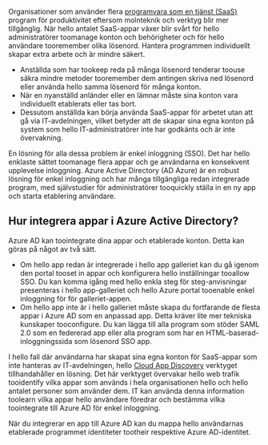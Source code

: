 Organisationer som använder flera [programvara som en tjänst (SaaS)](https://azure.microsoft.com/overview/what-is-saas/) program för produktivitet eftersom molnteknik och verktyg blir mer tillgänglig. När hello antalet SaaS-appar växer blir svårt för hello administratörer toomanage konton och behörigheter och för hello användare tooremember olika lösenord. Hantera programmen individuellt skapar extra arbete och är mindre säkert.

* Anställda som har tookeep reda på många lösenord tenderar toouse säkra mindre metoder tooremember dem antingen skriva ned lösenord eller använda hello samma lösenord för många konton.
* När en nyanställd anländer eller en lämnar måste sina konton vara individuellt etablerats eller tas bort.
* Dessutom anställda kan börja använda SaaS-appar för arbetet utan att gå via IT-avdelningen, vilket betyder att de skapar sina egna konton på system som hello IT-administratörer inte har godkänts och är inte övervakning.  

En lösning för alla dessa problem är enkel inloggning (SSO). Det har hello enklaste sättet toomanage flera appar och ge användarna en konsekvent upplevelse inloggning. Azure Active Directory (AD Azure) är en robust lösning för enkel inloggning och har många tillgängliga redan integrerade program, med självstudier för administratörer tooquickly ställa in en ny app och starta etablering användare.

## <a name="how-does-azure-active-directory-integrate-apps"></a>Hur integrera appar i Azure Active Directory?
Azure AD kan toointegrate dina appar och etablerade konton. Detta kan göras på något av två sätt.

* Om hello app redan är integrerade i hello app galleriet kan du gå igenom den portal tooset in appar och konfigurera hello inställningar tooallow SSO. Du kan komma igång med hello enkla steg för steg-anvisningar presenteras i hello app-galleriet och hello Azure portal tooenable enkel inloggning för för galleriet-appen.
* Om hello app inte är i hello galleriet måste skapa du fortfarande de flesta appar i Azure AD som en anpassad app. Detta kräver lite mer tekniska kunskaper tooconfigure. Du kan lägga till alla program som stöder SAML 2.0 som en federerad app eller alla program som har en HTML-baserad-inloggningssida som lösenord SSO app.

I hello fall där användarna har skapat sina egna konton för SaaS-appar som inte hanteras av IT-avdelningen, hello [Cloud App Discovery](../articles/active-directory/active-directory-cloudappdiscovery-whatis.md) verktyget tillhandahåller en lösning. Det här verktyget övervakar hello web trafik tooidentify vilka appar som används i hela organisationen hello och hello antalet personer som använder dem. IT kan använda denna information toolearn vilka appar hello användare föredrar och bestämma vilka toointegrate till Azure AD för enkel inloggning.  

När du integrerar en app till Azure AD kan du mappa hello användarnas etablerade programmet identiteter tootheir respektive Azure AD-identitet.  

